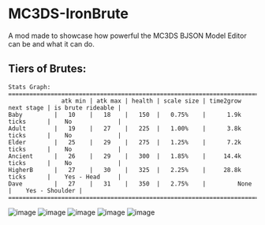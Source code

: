 # MC3DS-IronBrute
A mod made to showcase how powerful the MC3DS BJSON Model Editor can be and what it can do.

## Tiers of Brutes:
```
Stats Graph:
===================================================================================================
               atk min | atk max | health | scale size | time2grow next stage | is brute rideable |
Baby         |   10    |   18    |   150  |   0.75%    |      1.9k ticks      |    No             |
Adult        |   19    |   27    |   225  |   1.00%    |      3.8k ticks      |    No             |
Elder        |   25    |   29    |   275  |   1.25%    |      7.2k ticks      |    No             |
Ancient      |   26    |   29    |   300  |   1.85%    |     14.4k ticks      |    No             |
HigherB      |   27    |   30    |   325  |   2.25%    |     28.8k ticks      |    Yes - Head     |
Dave         |   27    |   31    |   350  |   2.75%    |         None         |    Yes - Shoulder |
===================================================================================================
```

![image](https://github.com/user-attachments/assets/4b3a12fe-c64c-4e86-903d-3f53f3d584af)
![image](https://github.com/user-attachments/assets/129a3f84-3825-402b-8d44-f73facee922e)
![image](https://github.com/user-attachments/assets/1bf83835-2b9a-4a13-9c86-ae68e9f915bf)
![image](https://github.com/user-attachments/assets/cb74c12a-8a1c-4b61-94d7-e1a1c9df34e8)
![image](https://github.com/user-attachments/assets/c4caac97-fef6-48bf-aa80-abc741d76c73)
